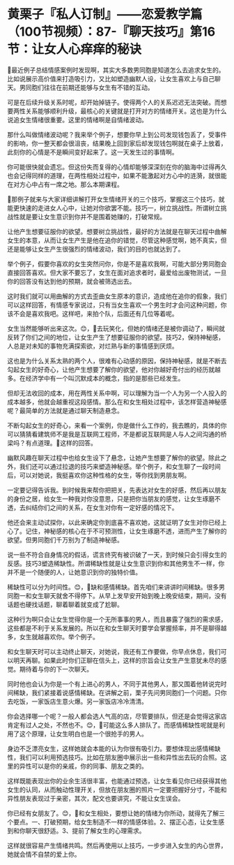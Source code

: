 # 黄栗子『私人订制』——恋爱教学篇（100节视频）：87-『聊天技巧』第16节：让女人心痒痒的秘诀

🎼最近例子总结情感案例时发现啊，其实大多数男同胞是知道怎么去追求女生的。比如说展示高价值来打造吸引力，又比如塑造幽默人设，让女生喜欢上与自己聊天。男同胞们往往在前期还能够与女生有不错的互动。

可是在后续升级关系时呢，却开始掉链子。使得两个人的关系迟迟无法突破。而想要两性关系能够顺利升级，最核心的关键就是打开对方的情绪开关。这也是为什么说追女生情绪很重要。这里的情绪啊是自情绪波动。

那什么叫做情绪波动呢？我来举个例子，想要你早上到公司发现钱包丢了，受事件的影响，你一整天都会很沮丧，结果晚上回到家后却发现钱包啊就在桌子上放着，此刻你的心情是不是瞬间变好起来了。这一天发生过的事情啊。

你可能很快就会遗忘。但这份失而复得的心情却能够深深刻在你的脑海中过得再久也会记得同样的道理，在两性相处过程中，如果不能激起对方心中的涟漪，就很能在对方心中占有一席之地。那么本期课程。

🎼那例子就来与大家详细讲解打开女生情绪开关的三个技巧，掌握这三个技巧，就能更快速的走进女人心中，让她对你欲罢不能。技巧一，树立挑战性。所谓树立挑战性就是要让女生意识到你并不是围着她赚的，打破常规。

让他产生想要征服你的欲望。想要树立挑战性，最好的方法就是在聊天过程中曲解女生的本意，从而让女生产生是他在追你的错觉，尽管这种感觉啊，她不真实，但还是能够让女生产生很强烈的情绪波动，我们的目的也就达到了。

举个例子，假要你喜欢的女生突然问你，你是不是喜欢我啊，可能大部分男同胞会直接回答喜欢。但大家不要忘了，女生在面对追求者时，最爱给出废物测试，一旦你的回答没有达到他的预期，就会被筛选出去。

这时我们就可以用曲解的方式去歪曲女生原本的意识，造成他在追你的假象，我们可以这样回答，有情感专家说过，只有当女生喜欢一个男生时才会问这种问题，你该不会是喜欢我吧。这样吧，来拍个队，后面还有几位等着呢。

女生当然能够听出来这次。😊，🎼去玩笑化，但她的情绪还是被你调动了，瞬间就反转了你们之间的地位，让女生产生了想要征服你的欲望。技巧2，保持神秘感，人总是对未知的事物充满探索欲，对烂熟与新的事情感到厌烦。

这也是为什么关系太熟的两个人，很难有心动感的原因，保持神秘感，就是不断去勾起女生的好奇心，让他产生想要了解你的欲望，他对你越好奇付出的经历就越多。在经济学中有一个叫沉默成本的概念，指的是那些已经发生。

但却无法收回的成本，用在两性关系中啊，可以理解为当一个人为另一个人投入的成本越多，他就会越重视这段感情。那么在和女生相处过程中，该怎样营造神秘感呢？最简单的方法就是通过聊天制造悬念。

不断勾起女生的好奇心，来看一个案例，你是做什么工作的，我去瞧的，具体的你可以猜猜看建筑师不是我是互联网工程师，不是都说互联网是人与人之间沟通的桥梁吗？有点道理。🎼这样的回答。

幽默风趣在聊天过程中也给女生设下了悬念，让她产生想要了解你的欲望。除此之外，我们还可以通过拉退的技巧来塑造神秘感。举个例子，和女生聊了一段时间后，可以对她说，我挺喜欢你这种性格的女生，等你找到男朋友啊。

一定要记得告诉我。到时候我来帮你把把关，先表达对女生的好感，然后再以朋友的身份之居，给女生一种我对你没意思，只是把你当朋友的感觉，让女生琢磨不透，去纠结你们之间的关系，在女生对你有一定好感的情况下。

他还会来主动试探你，以此来确定你到底喜不喜欢她，这就证明了女生对你已经上心了。记住，神秘感的核心在于不可预测性，让女生琢磨不透，进而产生了解你的欲望。但男同胞们千万别为了制造神秘感。

说一些不符合自身情况的假话，谎言终究有被识破了一天，到时候只会引得女生的反感。技巧3塑造稀缺性。所谓稀缺性就是让女生意识到你和其他男生不一样，你并不是一个随便的人，让她意识到你的独特价值。

稀缺性可以分为时间性。😊，🎼缺和感情稀缺。首先咱们来讲讲时间稀缺。很多男同胞一和女生聊天就舍不得停下。从早上发早安开始到晚上晚安结束，期间，没有话题也硬找话题，聊着聊着就变成了尬聊。

这种行为啊只会让女生觉得你是一个无所事事的男人，而且暴露了强烈的需求感，这些都是不利于关系发展的。所以在和女生聊天时要学会掌握频率，并不是聊得越多，女生就越喜欢你。举个例子。

和女生聊天时可以主动终止聊天，对她说，我还有工作要做，你早点休息，我们可以明天再聊。如果此时你们正聊在信头上，这样的宗旨会让女生产生意犹未尽的感觉。期待着与你的下一次聊天。

同时他也会认为你是一个有上进心的男人，不同于其他男人，那又围着他转说完时间稀缺，我们紧接着说感情稀缺。在讲解之前，栗子先问男同胞们一个问题。只你去吃饭，一家饭店生意火爆。另一家饭店冷冷清清。

你会选择哪一个呢？一般人都会选人气高的店，尽管要排队，但还是会觉得这家店肯定有过人之处，不然也不。😊，🎼可能这么多人排队了。而感情稀缺性呢就是利用了这个原理，让女生明白也是一个很抢手的男人。

身边不乏漂亮女生，这样她就会本能的认为你很有吸引力。要想体现出感情稀缺性，我们可以利用预选技巧。比如在朋友圈中展示出一些和异性出去玩的合照。这里的异性可以是你的亲戚，你的同事、朋友之类的。

这样既能表现出你的业余生活很丰富，也能通过预选，让女生看见你已经获得其他女生的认同，从而触动性理开关，但放在朋友圈的照片一定要把握好分寸，不能和异性朋友表现过于亲密，其次，配文也要讲究，不能让女生误会。

你已经有女朋友了。😊，🎼和女生相处，要想让她的情绪为你所动，就得先了解三个要点。一、打破预期，给女生制造不一样的情感体验。2、摆正心态，让女生感到和你聊天很舒适。3、提前了解女生的心理需求。

这样就很容易产生情绪共鸣。然后再使用以上技巧，一步步进入女生的内心世界，她就会情不自禁的爱上你。